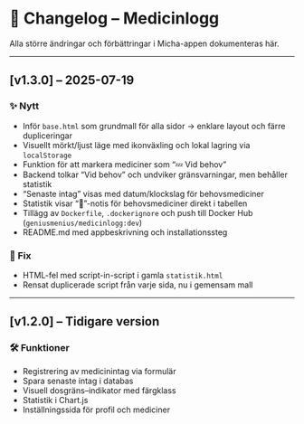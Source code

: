 # 📘 Changelog – Medicinlogg

Alla större ändringar och förbättringar i Micha-appen dokumenteras här.

---

## [v1.3.0] – 2025-07-19

### ✨ Nytt
- Inför `base.html` som grundmall för alla sidor → enklare layout och färre dupliceringar
- Visuellt mörkt/ljust läge med ikonväxling och lokal lagring via `localStorage`
- Funktion för att markera mediciner som “💤 Vid behov”
- Backend tolkar “Vid behov” och undviker gränsvarningar, men behåller statistik
- “Senaste intag” visas med datum/klockslag för behovsmediciner
- Statistik visar “💭”-notis för behovsmediciner direkt i tabellen
- Tillägg av `Dockerfile`, `.dockerignore` och push till Docker Hub (`geniusmenius/medicinlogg:dev`)
- README.md med appbeskrivning och installationssteg

### 🧼 Fix
- HTML-fel med script-in-script i gamla `statistik.html`
- Rensat duplicerade script från varje sida, nu i gemensam mall

---

## [v1.2.0] – Tidigare version

### 🛠 Funktioner
- Registrering av medicinintag via formulär
- Spara senaste intag i databas
- Visuell dosgräns–indikator med färgklass
- Statistik i Chart.js
- Inställningssida för profil och mediciner

